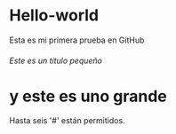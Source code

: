 # Hello-world

Esta es mi primera prueba en GitHub

###### Este es un título pequeño

# y este es uno grande

Hasta seis '#' están permitidos.
